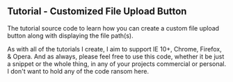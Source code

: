 <p>
    <h2>Tutorial - Customized File Upload Button</h2>
</p>
<p>
    The tutorial source code to learn how you can create a custom file upload button along with displaying the file path(s).  
</p>
<p>
    As with all of the tutorials I create, I aim to support IE 10+, Chrome, Firefox, & Opera. And as always, please feel free to use this code, whether it be just a snippet or the whole thing, in any of your projects commercial or personal. I don't want to hold any of the code ransom here.
</p>
